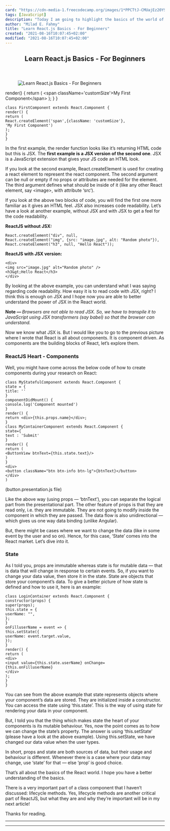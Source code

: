 ```yaml
---
card: "https://cdn-media-1.freecodecamp.org/images/1*PPCTtJ-CMUajEz20YS7d1g.jpeg"
tags: [JavaScript]
description: "Today I am going to highlight the basics of the world of Reac"
author: "Milad E. Fahmy"
title: "Learn React.js Basics - For Beginners"
created: "2021-08-16T10:07:45+02:00"
modified: "2021-08-16T10:07:45+02:00"
---
```

<div class="site-wrapper">
<main id="site-main" class="site-main outer">
<div class="inner">
<article class="post-full post tag-javascript tag-reactjs tag-web-development tag-tech tag-programming ">
<header class="post-full-header">
<h1 class="post-full-title">Learn React.js Basics - For Beginners</h1>
</header>
<figure class="post-full-image">
<picture>
<source media="(max-width: 700px)" sizes="1px" srcset="data:image/gif;base64,R0lGODlhAQABAIAAAAAAAP///yH5BAEAAAAALAAAAAABAAEAAAIBRAA7 1w">
<source media="(min-width: 701px)" sizes="(max-width: 800px) 400px,
(max-width: 1170px) 700px,
1400px" srcset="https://cdn-media-1.freecodecamp.org/images/1*PPCTtJ-CMUajEz20YS7d1g.jpeg 300w,
https://cdn-media-1.freecodecamp.org/images/1*PPCTtJ-CMUajEz20YS7d1g.jpeg 600w,
https://cdn-media-1.freecodecamp.org/images/1*PPCTtJ-CMUajEz20YS7d1g.jpeg 1000w,
https://cdn-media-1.freecodecamp.org/images/1*PPCTtJ-CMUajEz20YS7d1g.jpeg 2000w">
<img onerror="this.style.display='none'" src="https://cdn-media-1.freecodecamp.org/images/1*PPCTtJ-CMUajEz20YS7d1g.jpeg" alt="Learn React.js Basics - For Beginners">
</picture>
</figure>
<section class="post-full-content">
<div class="post-content">
render() {
return (
&lt;span className='customSize'&gt;My First Component&lt;/span&gt;
);
}
}</code></pre><pre><code>class FirstComponent extends React.Component {
render() {
return (
React.createElement('span',{className: 'customSize'},                            'My First Component')
);
}
}</code></pre><p>In the first example, the render function looks like it’s returning HTML code but this is JSX. The <strong>first example is a JSX version of the second one</strong>. JSX is a JavaScript extension that gives your JS code an HTML look.</p><p>If you look at the second example, React.createElement is used for creating a react element to represent the react component. The second argument can be null or empty if no props or attributes are needed for the element. The third argument defines what should be inside of it (like any other React element, say &lt;image&gt;, with attribute ‘src’).</p><p>If you look at the above two blocks of code, you will find the first one more familiar as it gives an HTML feel. JSX also increases code readability. Let’s have a look at another example, without JSX and with JSX to get a feel for the code readability.</p><p><strong>ReactJS without JSX:</strong></p><pre><code>React.createElement("div", null,
React.createElement("img", {src: "image.jpg", alt: "Random photo"}),
React.createElement("h3", null, "Hello React"));</code></pre><p><strong>ReactJS with JSX version:</strong></p><pre><code>&lt;div&gt;
&lt;img src="image.jpg" alt="Random photo" /&gt;
&lt;h3&amp;gt;Hello React&lt;/h3&gt;
&lt;/div&gt;</code></pre><p>By looking at the above example, you can understand what I was saying regarding code readability. How easy it is to read code with JSX, right? I think this is enough on JSX and I hope now you are able to better understand the power of JSX in the React world.</p><p><strong>Note — </strong><em>Browsers are not able to read JSX. So, we have to transpile it to JavaScript using JSX transformers (say babel) so that the browser can understand.</em></p><p>Now we know what JSX is. But I would like you to go to the previous picture where I wrote that React is all about components. It is component driven. As components are the building blocks of React, let’s explore them.</p><h3 id="reactjs-heart-components">ReactJS Heart - Components</h3><p>Well, you might have come across the below code of how to create components during your research on React:</p><pre><code>class MyStatefulComponent extends React.Component {
state = {
title: ''
}
componentDidMount() {
console.log('Component mounted')
}
render() {
return &lt;div&gt;{this.props.name}&lt;/div&gt;;
}
class MyContainerComponent extends React.Component {
state={
text : 'Submit'
}
render() {
return (
&lt;ButtonView btnText={this.state.text}/&gt;
)
}
&lt;div&gt;
&lt;button className="btn btn-info btn-lg"&gt;{btnText}&lt;/button&gt;              &lt;/div&gt;
)</code></pre><figcaption>(button.presentation.js file)</figcaption></figure><p>Like the above way (using props — ‘btnText’), you can separate the logical part from the presentational part. The other feature of props is that they are read only, i.e. they are immutable. They are not going to modify inside the component in which they are passed. The data flow is also unidirectional — which gives us one way data binding (unlike Angular).</p><p>But, there might be cases where we want to change the data (like in some event by the user and so on). Hence, for this case, ‘State’ comes into the React market. Let’s dive into it.</p><h3 id="state">State</h3><p>As I told you, props are immutable whereas state is for mutable data — that is data that will change in response to certain events. So, if you want to change your data value, then store it in the state. State are objects that store your component’s data. To give a better picture of how state is defined and how to use it, here is an example:</p><pre><code>class LoginContainer extends React.Component {
constructor(props) {
super(props);
this.state = {
userName: "",
};
}
onFilluserName = event =&gt; {
this.setState({
userName: event.target.value,
});
}
render() {
return (
&lt;div&gt;
&lt;input value={this.state.userName} onChange=          {this.onFilluserName}
&lt;/div&gt;
);
}
}</code></pre><p>You can see from the above example that state represents objects where your component’s data are stored. They are initialized inside a constructor. You can access the state using ‘this.state’. This is the way of using state for rendering your data in your component.</p><p>But, I told you that the thing which makes state the heart of your components is its mutable behaviour. Yes, now the point comes as to how we can change the state’s property. The answer is using ‘this.setState’ (please have a look at the above example). Using this.setState, we have changed our data value when the user types.</p><p>In short, props and state are both sources of data, but their usage and behaviour is different. Whenever there is a case where your data may change, use ‘state’ for that — else ‘prop’ is good choice.</p><p>That’s all about the basics of the React world. I hope you have a better understanding of the basics.</p><p>There is a very important part of a class component that I haven’t discussed: lifecycle methods. Yes, lifecycle methods are another critical part of ReactJS, but what they are and why they’re important will be in my next article!</p><p>Thanks for reading.</p>
</div>
<hr>
<hr>
</section>
</article>
</div>
</main>
</div>
<!-- Google Tag Manager (noscript) -->
<!-- End Google Tag Manager (noscript) -->

